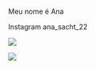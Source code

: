Meu nome é Ana

Instagram ana_sacht_22


![](https://media1.tenor.com/m/NyT8n9Gfa_kAAAAC/daryl.gif)

![](https://media2.giphy.com/media/v1.Y2lkPTc5MGI3NjExbHMwbndjM3Fic3V2a20yaTc2ZmdveXk2Z3RycXRvcTdkYXZrcjB1cCZlcD12MV9pbnRlcm5hbF9naWZfYnlfaWQmY3Q9Zw/lz6QCf8mXOPLJWJpTc/giphy.webp)
